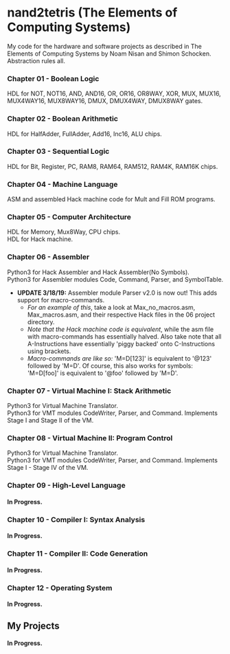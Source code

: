 # nand2tetris (The Elements of Computing Systems)
My code for the hardware and software projects as described in The Elements of Computing Systems by Noam Nisan and Shimon Schocken.\
Abstraction rules all.

### Chapter 01 - Boolean Logic
HDL for NOT, NOT16, AND, AND16, OR, OR16, OR8WAY, XOR, MUX, MUX16, MUX4WAY16, MUX8WAY16, DMUX, DMUX4WAY, DMUX8WAY gates.

### Chapter 02 - Boolean Arithmetic
HDL for HalfAdder, FullAdder, Add16, Inc16, ALU chips.

### Chapter 03 - Sequential Logic
HDL for Bit, Register, PC, RAM8, RAM64, RAM512, RAM4K, RAM16K chips.

### Chapter 04 - Machine Language
ASM and assembled Hack machine code for Mult and Fill ROM programs.

### Chapter 05 - Computer Architecture
HDL for Memory, Mux8Way, CPU chips.\
HDL for Hack machine.

### Chapter 06 - Assembler
Python3 for Hack Assembler and Hack Assembler(No Symbols).\
Python3 for Assembler modules Code, Command, Parser, and SymbolTable.
* **UPDATE 3/18/19:** Assembler module Parser v2.0 is now out! This adds support for macro-commands.
  * *For an example of this*, take a look at Max_no_macros.asm, Max_macros.asm, and their respective Hack files in the 06 project directory.
  * *Note that the Hack machine code is equivalent*, while the asm file with macro-commands has essentially halved.
Also take note that all A-Instructions have essentially 'piggy backed' onto C-Instructions using brackets.
  * *Macro-commands are like so:* 'M=D[123]' is equivalent to '@123' followed by 'M=D'.
Of course, this also works for symbols: 'M=D[foo]' is equivalent to '@foo' followed by 'M=D'.

### Chapter 07 - Virtual Machine I: Stack Arithmetic
Python3 for Virtual Machine Translator.\
Python3 for VMT modules CodeWriter, Parser, and Command.
Implements Stage I and Stage II of the VM.

### Chapter 08 - Virtual Machine II: Program Control
Python3 for Virtual Machine Translator.\
Python3 for VMT modules CodeWriter, Parser, and Command.
Implements Stage I - Stage IV of the VM.

### Chapter 09 - High-Level Language
#### In Progress.

### Chapter 10 - Compiler I: Syntax Analysis
#### In Progress.

### Chapter 11 - Compiler II: Code Generation
#### In Progress.

### Chapter 12 - Operating System
#### In Progress.

## My Projects
#### In Progress.
